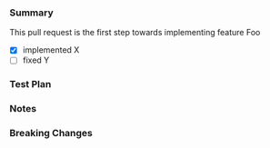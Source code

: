### Summary <!-- Required -->

<!-- Provide a general summary of your changes in the Title above -->
<!-- Itemize bug fixes, new features, and other changes -->
<!-- Feel free to break this into sub-sections, i.e. features, fixes, etc. -->
<!-- Some examples are shown below. -->

This pull request is the first step towards implementing feature Foo

- [x] implemented X
- [ ] fixed Y

### Test Plan <!-- Required -->

<!-- Provide screenshots or point out the additional unit tests -->

### Notes <!-- Optional -->

<!--- List any important or subtle points, future considerations, or other items of note. -->

### Breaking Changes  <!-- Optional -->

<!-- Uncomment items that apply: -->

<!-- - Database schema change (anything that changes DynamoDB document structure)
<!-- - Other change that could cause problems (Detailed in notes)
